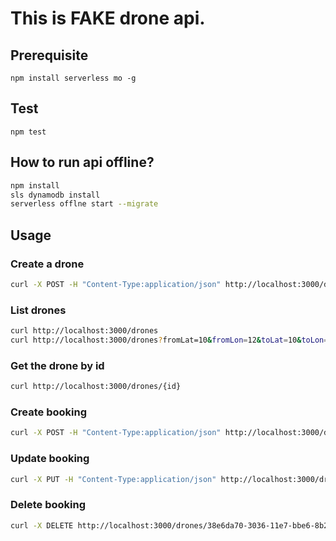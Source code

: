# This is FAKE drone api.

## Prerequisite

`npm install serverless mo -g`

## Test

`npm test`

## How to run api offline?

```bash
npm install
sls dynamodb install
serverless offlne start --migrate
```


## Usage

### Create a drone

```bash
curl -X POST -H "Content-Type:application/json" http://localhost:3000/drones --data '{ "name": "Thook", "speed": 1, "location": { "lon": 60.161679 ,"lat": 24.957612}}'
```

### List drones
```bash
curl http://localhost:3000/drones
curl http://localhost:3000/drones?fromLat=10&fromLon=12&toLat=10&toLon=12.5
```

### Get the drone by id
```bash
curl http://localhost:3000/drones/{id}
```

### Create booking
```bash
curl -X POST -H "Content-Type:application/json" http://localhost:3000/drones/bookings --data '{  "droneId": "38e6da70-3036-11e7-bbe6-8b20de079d19", "route": {  "from": { "lon": 60.161679 ,"lat": 24.957612}, "to": { "lon": 60.161679 ,"lat": 24.957612}}}'
```

### Update booking
```bash
curl -X PUT -H "Content-Type:application/json" http://localhost:3000/drones/9bc999d0-3035-11e7-89fa-990ea7966214/bookings --data '{   "route": {  "from": { "lon": 70 ,"lat": 80}, "to": { "lon": 71 ,"lat": 72}}}'
```

### Delete booking
```bash
curl -X DELETE http://localhost:3000/drones/38e6da70-3036-11e7-bbe6-8b20de079d19/bookings
```